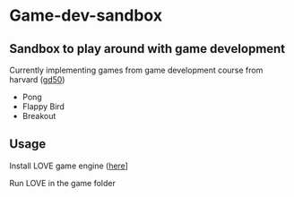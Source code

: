 # Game-dev-sandbox

## Sandbox to play around with game development

Currently implementing games from game development course from harvard ([gd50](https://cs50.harvard.edu/games/2018/))

* Pong
* Flappy Bird
* Breakout

## Usage

Install LOVE game engine ([here](https://love2d.org/)]

Run LOVE in the game folder
